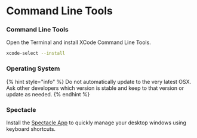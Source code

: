 # Command Line Tools

### Command Line Tools

Open the Terminal and install XCode Command Line Tools. 

```bash
xcode-select --install
```

### Operating System

{% hint style="info" %}
Do not automatically update to the very latest OSX. Ask other developers which version is stable and keep to that version or update as needed. 
{% endhint %}

### Spectacle

Install the [Spectacle App](https://www.spectacleapp.com) to quickly manage your desktop windows using keyboard shortcuts. 



